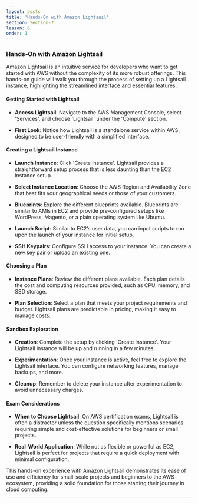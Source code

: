 ```yaml
---
layout: posts
title: 'Hands-On with Amazon Lightsail'
section: Section-7
lesson: 6
order: 1
---
```


### Hands-On with Amazon Lightsail

Amazon Lightsail is an intuitive service for developers who want to get started with AWS without the complexity of its more robust offerings. This hands-on guide will walk you through the process of setting up a Lightsail instance, highlighting the streamlined interface and essential features.

<!-- pagebreak -->

#### Getting Started with Lightsail

- **Access Lightsail**: Navigate to the AWS Management Console, select 'Services', and choose 'Lightsail' under the 'Compute' section.

- **First Look**: Notice how Lightsail is a standalone service within AWS, designed to be user-friendly with a simplified interface.

<!-- pagebreak -->

#### Creating a Lightsail Instance

- **Launch Instance**: Click 'Create instance'. Lightsail provides a straightforward setup process that is less daunting than the EC2 instance setup.

- **Select Instance Location**: Choose the AWS Region and Availability Zone that best fits your geographical needs or those of your customers.

- **Blueprints**: Explore the different blueprints available. Blueprints are similar to AMIs in EC2 and provide pre-configured setups like WordPress, Magento, or a plain operating system like Ubuntu.

- **Launch Script**: Similar to EC2’s user data, you can input scripts to run upon the launch of your instance for initial setup.

- **SSH Keypairs**: Configure SSH access to your instance. You can create a new key pair or upload an existing one.

<!-- pagebreak -->

#### Choosing a Plan

- **Instance Plans**: Review the different plans available. Each plan details the cost and computing resources provided, such as CPU, memory, and SSD storage.

- **Plan Selection**: Select a plan that meets your project requirements and budget. Lightsail plans are predictable in pricing, making it easy to manage costs.

<!-- pagebreak -->

#### Sandbox Exploration

- **Creation**: Complete the setup by clicking 'Create instance'. Your Lightsail instance will be up and running in a few minutes.

- **Experimentation**: Once your instance is active, feel free to explore the Lightsail interface. You can configure networking features, manage backups, and more.

- **Cleanup**: Remember to delete your instance after experimentation to avoid unnecessary charges.

<!-- pagebreak -->

#### Exam Considerations

- **When to Choose Lightsail**: On AWS certification exams, Lightsail is often a distractor unless the question specifically mentions scenarios requiring simple and cost-effective solutions for beginners or small projects.

- **Real-World Application**: While not as flexible or powerful as EC2, Lightsail is perfect for projects that require a quick deployment with minimal configuration.

This hands-on experience with Amazon Lightsail demonstrates its ease of use and efficiency for small-scale projects and beginners to the AWS ecosystem, providing a solid foundation for those starting their journey in cloud computing.

---
